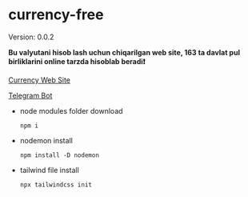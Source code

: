 # currency-free

Version: 0.0.2

**Bu valyutani hisob lash uchun chiqarilgan web site, 163 ta davlat pul birliklarini online tarzda hisoblab beradi❗**

[Currency Web Site](https://currency-free.netlify.app/)

[Telegram Bot](https://t.me/CurrencyFreeRobot)

- node modules folder download
  ```
  npm i
  ```
- nodemon install
  ```
  npm install -D nodemon
  ```
- tailwind file install
  ```
  npx tailwindcss init
  ```
